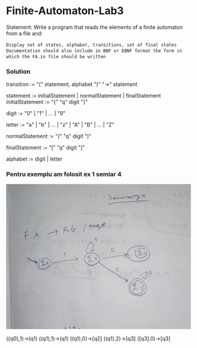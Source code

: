 # Finite-Automaton-Lab3

Statement: Write a program that reads the elements of a finite automaton from a file and:

    Display set of states, alphabet, transitions, set of final states
    Documentation should also include in BNF or EBNF format the form in which the FA.in file should be written
### Solution    
  
transition := "(" statement, alphabet ")" "->" statement 

statement := initialStatement | normalStatement | finalStatement
initialStatement := "{" "q" digit "}"

digit := "0" | "1" | ... | "9"

letter := "a" | "b" | ... | "z" | "A" | "B" | ... | "Z"

normalStatement := "(" "q" digit ")"

finalStatement := "[" "q" digit "]"

alphabet := digit | letter


### Pentru exemplu am folosit ex 1 semiar 4

![Project](Automaton.png)

({q0},1)->(q1)
((q1),1)->(q1)
((q1),0)->[q2]
((q1),2)->[q3]
([q3],0)->[q3]
    
